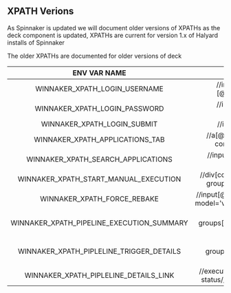 ## XPATH Verions


As Spinnaker is updated we will document older versions of XPATHs as the deck component is updated, XPATHs are current for version 1.x of Halyard installs of Spinnaker


The older XPATHs are documented for older versions of deck


| ENV VAR NAME | XPATH|
| :-----------: | :--------:
|WINNAKER_XPATH_LOGIN_USERNAME | //input[@id='username'][@name='pf.username'] |
|WINNAKER_XPATH_LOGIN_PASSWORD | //input[@id='password'][@name='pf.pass'] |
|WINNAKER_XPATH_LOGIN_SUBMIT | //input[@type='submit'] |
|WINNAKER_XPATH_APPLICATIONS_TAB | //a[@href='#/applications' and contains(.,'Applications')] |
|WINNAKER_XPATH_SEARCH_APPLICATIONS | //input[@placeholder='Search applications'] |
|WINNAKER_XPATH_START_MANUAL_EXECUTION | //div[contains(@class, 'execution-group-actions')]/h4[2]/a/span |
|WINNAKER_XPATH_FORCE_REBAKE | //input[@type='checkbox' and @ng-model='vm.command.trigger.rebake'] |
|WINNAKER_XPATH_PIPELINE_EXECUTION_SUMMARY | //execution-groups[1]//div[@class='execution-summary'] |
|WINNAKER_XPATH_PIPLELINE_TRIGGER_DETAILS | //execution-groups[1]//ul[@class='trigger-details'] |
|WINNAKER_XPATH_PIPLELINE_DETAILS_LINK | //execution-groups[1]//execution-status//div/a[contains(., 'Details')] |
